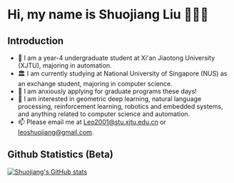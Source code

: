 # Hi, my name is Shuojiang Liu 👋👋👋

## Introduction

- 🌱 I am a year-4 undergraduate student at Xi'an Jiaotong University (XJTU), majoring in automation.
- 🏛️ I am currently studying at National University of Singapore (NUS) as an exchange student, majoring in computer science.
- 💞️ I am anxiously applying for graduate programs these days!
- 👀 I am interested in geometric deep learning, natural language processing, reinforcement learning, robotics and embedded systems, and anything related to computer science and automation.
- 📫 Please email me at Leo2001@stu.xjtu.edu.cn or leoshuojiang@gmail.com.

## Github Statistics (Beta)

[![Shuojiang's GitHub stats](https://github-readme-stats.vercel.app/api?username=LiuShuoJiang&show_icons=true&theme=cobalt&hide=prs,contribs)](https://github.com/anuraghazra/github-readme-stats)

<!---
LiuShuoJiang/LiuShuoJiang is a ✨ special ✨ repository because its `README.md` (this file) appears on your GitHub profile.
You can click the Preview link to take a look at your changes.
--->
